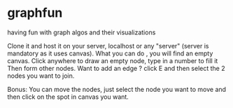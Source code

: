 # graphfun
having fun with graph algos and their visualizations

Clone it and host it on your server, localhost or any "server" (server is mandatory as it uses canvas).
What you can do , you will find an empty canvas. Click anywhere to draw an empty node, type in a number to fill it
Then form other nodes. 
Want to add an edge ? click E and then select the 2 nodes you want to join.

Bonus: You can move the nodes, just select the node you want to move and then click on the spot in canvas you want.
